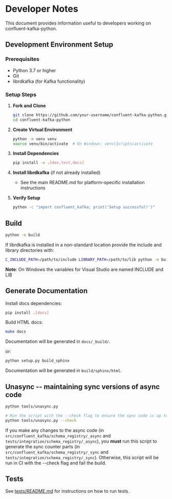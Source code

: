 # Developer Notes

This document provides information useful to developers working on confluent-kafka-python.

## Development Environment Setup

### Prerequisites

- Python 3.7 or higher
- Git
- librdkafka (for Kafka functionality)

### Setup Steps

1. **Fork and Clone**
   ```bash
   git clone https://github.com/your-username/confluent-kafka-python.git
   cd confluent-kafka-python
   ```

2. **Create Virtual Environment**
   ```bash
   python -m venv venv
   source venv/bin/activate  # On Windows: venv\Scripts\activate
   ```

3. **Install Dependencies**
   ```bash
   pip install -e .[dev,test,docs]
   ```

4. **Install librdkafka** (if not already installed)
   - See the main README.md for platform-specific installation instructions

5. **Verify Setup**
   ```bash
   python -c "import confluent_kafka; print('Setup successful!')"
   ```

## Build

```bash
python -m build
```

If librdkafka is installed in a non-standard location provide the include and library directories with:

```bash
C_INCLUDE_PATH=/path/to/include LIBRARY_PATH=/path/to/lib python -m build
```

**Note**: On Windows the variables for Visual Studio are named INCLUDE and LIB 

## Generate Documentation

Install docs dependencies:

```bash
pip install .[docs]
```

Build HTML docs:

```bash
make docs
```

Documentation will be generated in `docs/_build/`.

or:

```bash
python setup.py build_sphinx
```

Documentation will be generated in  `build/sphinx/html`.

## Unasync -- maintaining sync versions of async code

```bash
python tools/unasync.py

# Run the script with the --check flag to ensure the sync code is up to date
python tools/unasync.py --check
```

If you make any changes to the async code (in `src/confluent_kafka/schema_registry/_async` and `tests/integration/schema_registry/_async`), you **must** run this script to generate the sync counter parts (in `src/confluent_kafka/schema_registry/_sync` and `tests/integration/schema_registry/_sync`). Otherwise, this script will be run in CI with the --check flag and fail the build.


## Tests


See [tests/README.md](tests/README.md) for instructions on how to run tests.

